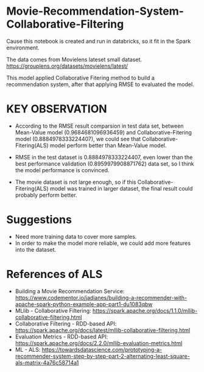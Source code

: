 # Movie-Recommendation-System-Collaborative-Filtering

Cause this notebook is created and run in databricks, so it fit in the Spark environment. 

The data comes from Movielens lateset small dataset. https://grouplens.org/datasets/movielens/latest/ 

This model applied Collaborative Fitering method to build a recommendation system, after that applying RMSE to evaluated the model. 


# KEY OBSERVATION
- According to the RMSE result comparsion in test data set,  between Mean-Value model (0.9684681096936459) and Collaborative-Fitering model (0.8884978333224407), we could see that Collaborative-Fitering(ALS) model perform better than Mean-Value model.

- RMSE in the test dataset is 0.8884978333224407, even lower than the best performance validation (0.8959979908871762) data set, so I think the model performance is convinced. 

- The movie dataset is not large enough, so if this Collaborative-Fitering(ALS) model was trained in larger dataset, the final result could probably perform better. 

# Suggestions
 
 - Need more training data to cover more samples.
 - In order to make the model more reliable, we could add more features into the dataset. 


 # References of ALS

- Building a Movie Recommendation Service: https://www.codementor.io/jadianes/building-a-recommender-with-apache-spark-python-example-app-part1-du1083qbw
- MLlib - Collaborative Filtering: https://spark.apache.org/docs/1.1.0/mllib-collaborative-filtering.html
- Collaborative Filtering - RDD-based API: https://spark.apache.org/docs/latest/mllib-collaborative-filtering.html
- Evaluation Metrics - RDD-based API: https://spark.apache.org/docs/2.2.0/mllib-evaluation-metrics.html
- ML - ALS: https://towardsdatascience.com/prototyping-a-recommender-system-step-by-step-part-2-alternating-least-square-als-matrix-4a76c58714a1

